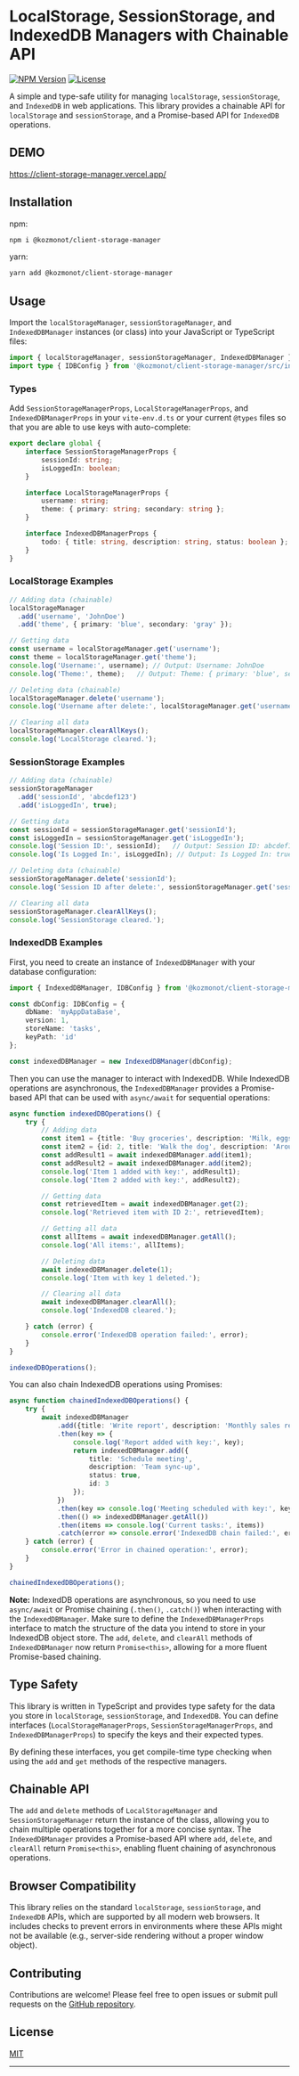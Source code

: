 # LocalStorage, SessionStorage, and IndexedDB Managers with Chainable API

[![NPM Version](https://img.shields.io/npm/v/@kozmonot/client-storage-manager)](https://www.npmjs.com/package/@kozmonot/client-storage-manager)
[![License](https://img.shields.io/npm/l/@kozmonot/client-storage-manager)](https://github.com/selcuksarikoz/client-storage-manager/blob/main/LICENSE)

A simple and type-safe utility for managing `localStorage`, `sessionStorage`, and `IndexedDB` in web applications. This
library provides a chainable API for `localStorage` and `sessionStorage`, and a Promise-based API for `IndexedDB`
operations.

## DEMO
https://client-storage-manager.vercel.app/

## Installation

npm:
```bash
npm i @kozmonot/client-storage-manager
```

yarn:
```bash
yarn add @kozmonot/client-storage-manager
```

## Usage

Import the `localStorageManager`, `sessionStorageManager`, and `IndexedDBManager` instances (or class) into your
JavaScript or TypeScript files:

```typescript
import { localStorageManager, sessionStorageManager, IndexedDBManager } from '@kozmonot/client-storage-manager';
import type { IDBConfig } from '@kozmonot/client-storage-manager/src/indexeddb'; // Adjust path as needed
```

### Types

Add `SessionStorageManagerProps`, `LocalStorageManagerProps`, and `IndexedDBManagerProps` in your `vite-env.d.ts` or
your current `@types` files so that you are able to use keys with auto-complete:

```typescript
export declare global {
    interface SessionStorageManagerProps {
        sessionId: string;
        isLoggedIn: boolean;
    }

    interface LocalStorageManagerProps {
        username: string;
        theme: { primary: string; secondary: string };
    }

    interface IndexedDBManagerProps {
        todo: { title: string, description: string, status: boolean };
    }
}
```

### LocalStorage Examples

```typescript
// Adding data (chainable)
localStorageManager
  .add('username', 'JohnDoe')
  .add('theme', { primary: 'blue', secondary: 'gray' });

// Getting data
const username = localStorageManager.get('username');
const theme = localStorageManager.get('theme');
console.log('Username:', username); // Output: Username: JohnDoe
console.log('Theme:', theme);   // Output: Theme: { primary: 'blue', secondary: 'gray' }

// Deleting data (chainable)
localStorageManager.delete('username');
console.log('Username after delete:', localStorageManager.get('username')); // Output: Username after delete: undefined

// Clearing all data
localStorageManager.clearAllKeys();
console.log('LocalStorage cleared.');
```

### SessionStorage Examples

```typescript
// Adding data (chainable)
sessionStorageManager
  .add('sessionId', 'abcdef123')
  .add('isLoggedIn', true);

// Getting data
const sessionId = sessionStorageManager.get('sessionId');
const isLoggedIn = sessionStorageManager.get('isLoggedIn');
console.log('Session ID:', sessionId);   // Output: Session ID: abcdef123
console.log('Is Logged In:', isLoggedIn); // Output: Is Logged In: true

// Deleting data (chainable)
sessionStorageManager.delete('sessionId');
console.log('Session ID after delete:', sessionStorageManager.get('sessionId')); // Output: Session ID after delete: undefined

// Clearing all data
sessionStorageManager.clearAllKeys();
console.log('SessionStorage cleared.');
```

### IndexedDB Examples

First, you need to create an instance of `IndexedDBManager` with your database configuration:

```typescript
import { IndexedDBManager, IDBConfig } from '@kozmonot/client-storage-manager/src/indexeddb';

const dbConfig: IDBConfig = {
    dbName: 'myAppDataBase',
    version: 1,
    storeName: 'tasks',
    keyPath: 'id'
};

const indexedDBManager = new IndexedDBManager(dbConfig);
```

Then you can use the manager to interact with IndexedDB. While IndexedDB operations are asynchronous, the
`IndexedDBManager` provides a Promise-based API that can be used with `async/await` for sequential operations:

```typescript
async function indexedDBOperations() {
    try {
        // Adding data
        const item1 = {title: 'Buy groceries', description: 'Milk, eggs, bread', status: false};
        const item2 = {id: 2, title: 'Walk the dog', description: 'Around the park', status: true}; // Explicit ID
        const addResult1 = await indexedDBManager.add(item1);
        const addResult2 = await indexedDBManager.add(item2);
        console.log('Item 1 added with key:', addResult1);
        console.log('Item 2 added with key:', addResult2);

        // Getting data
        const retrievedItem = await indexedDBManager.get(2);
        console.log('Retrieved item with ID 2:', retrievedItem);

        // Getting all data
        const allItems = await indexedDBManager.getAll();
        console.log('All items:', allItems);

        // Deleting data
        await indexedDBManager.delete(1);
        console.log('Item with key 1 deleted.');

        // Clearing all data
        await indexedDBManager.clearAll();
        console.log('IndexedDB cleared.');

    } catch (error) {
        console.error('IndexedDB operation failed:', error);
    }
}

indexedDBOperations();
```

You can also chain IndexedDB operations using Promises:

```typescript
async function chainedIndexedDBOperations() {
    try {
        await indexedDBManager
            .add({title: 'Write report', description: 'Monthly sales report', status: false})
            .then(key => {
                console.log('Report added with key:', key);
                return indexedDBManager.add({
                    title: 'Schedule meeting',
                    description: 'Team sync-up',
                    status: true,
                    id: 3
                });
            })
            .then(key => console.log('Meeting scheduled with key:', key))
            .then(() => indexedDBManager.getAll())
            .then(items => console.log('Current tasks:', items))
            .catch(error => console.error('IndexedDB chain failed:', error));
    } catch (error) {
        console.error('Error in chained operation:', error);
    }
}

chainedIndexedDBOperations();
```

**Note:** IndexedDB operations are asynchronous, so you need to use `async/await` or Promise chaining (`.then()`,
`.catch()`) when interacting with the `IndexedDBManager`. Make sure to define the `IndexedDBManagerProps` interface to
match the structure of the data you intend to store in your IndexedDB object store. The `add`, `delete`, and `clearAll`
methods of `IndexedDBManager` now return `Promise<this>`, allowing for a more fluent Promise-based chaining.

## Type Safety

This library is written in TypeScript and provides type safety for the data you store in `localStorage`,
`sessionStorage`, and `IndexedDB`. You can define interfaces (`LocalStorageManagerProps`, `SessionStorageManagerProps`,
and `IndexedDBManagerProps`) to specify the keys and their expected types.

By defining these interfaces, you get compile-time type checking when using the `add` and `get` methods of the
respective managers.

## Chainable API

The `add` and `delete` methods of `LocalStorageManager` and `SessionStorageManager` return the instance of the class,
allowing you to chain multiple operations together for a more concise syntax. The `IndexedDBManager` provides a
Promise-based API where `add`, `delete`, and `clearAll` return `Promise<this>`, enabling fluent chaining of asynchronous
operations.

## Browser Compatibility

This library relies on the standard `localStorage`, `sessionStorage`, and `IndexedDB` APIs, which are supported by all
modern web browsers. It includes checks to prevent errors in environments where these APIs might not be available (e.g.,
server-side rendering without a proper window object).

## Contributing

Contributions are welcome! Please feel free to open issues or submit pull requests on the [GitHub repository](https://github.com/selcuksarikoz/client-storage-manager).

## License

[MIT](https://github.com/selcuksarikoz/client-storage-manager/blob/main/LICENSE)

---

```